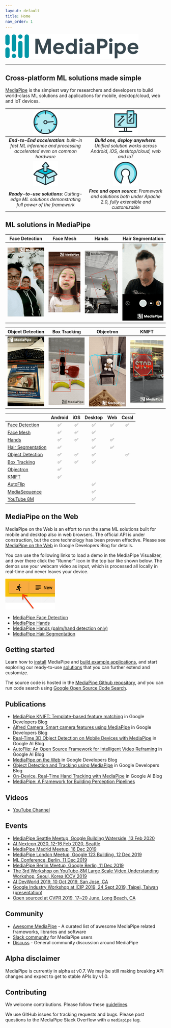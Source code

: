 ```yaml
---
layout: default
title: Home
nav_order: 1
---
```


![MediaPipe](images/mediapipe_small.png)

--------------------------------------------------------------------------------

## Cross-platform ML solutions made simple

[MediaPipe](https://google.github.io/mediapipe/) is the simplest way for researchers
and developers to build world-class ML solutions and applications for mobile,
desktop/cloud, web and IoT devices.

![accelerated.png](images/accelerated_small.png)                                                               | ![cross_platform.png](images/cross_platform_small.png)
:------------------------------------------------------------------------------------------------------------: | :----------------------------------------------------:
***End-to-End acceleration***: *built-in fast ML inference and processing accelerated even on common hardware* | ***Build one, deploy anywhere***: *Unified solution works across Android, iOS, desktop/cloud, web and IoT*
![ready_to_use.png](images/ready_to_use_small.png)                                                             | ![open_source.png](images/open_source_small.png)
***Ready-to-use solutions***: *Cutting-edge ML solutions demonstrating full power of the framework*            | ***Free and open source***: *Framework and solutions both under Apache 2.0, fully extensible and customizable*

## ML solutions in MediaPipe

Face Detection                                                                                                                 | Face Mesh                                                                                                       | Hands                                                                                                      | Hair Segmentation
:----------------------------------------------------------------------------------------------------------------------------: | :-------------------------------------------------------------------------------------------------------------: | :--------------------------------------------------------------------------------------------------------: | :---------------:
[![face_detection](images/mobile/face_detection_android_gpu_small.gif)](https://google.github.io/mediapipe/solutions/face_detection) | [![face_mesh](images/mobile/face_mesh_android_gpu_small.gif)](https://google.github.io/mediapipe/solutions/face_mesh) | [![hand](images/mobile/hand_tracking_android_gpu_small.gif)](https://google.github.io/mediapipe/solutions/hands) | [![hair_segmentation](images/mobile/hair_segmentation_android_gpu_small.gif)](https://google.github.io/mediapipe/solutions/hair_segmentation)

Object Detection                                                                                                                     | Box Tracking                                                                                                                | Objectron                                                                                                             | KNIFT
:----------------------------------------------------------------------------------------------------------------------------------: | :-------------------------------------------------------------------------------------------------------------------------: | :-------------------------------------------------------------------------------------------------------------------: | :---:
[![object_detection](images/mobile/object_detection_android_gpu_small.gif)](https://google.github.io/mediapipe/solutions/object_detection) | [![box_tracking](images/mobile/object_tracking_android_gpu_small.gif)](https://google.github.io/mediapipe/solutions/box_tracking) | [![objectron](images/mobile/objectron_chair_android_gpu_small.gif)](https://google.github.io/mediapipe/solutions/objectron) | [![knift](images/mobile/template_matching_android_cpu_small.gif)](https://google.github.io/mediapipe/solutions/knift)

<!-- []() in the first cell is needed to preserve table formatting in GitHub Pages. -->
<!-- Whenever this table is updated, paste a copy to solutions/solutions.md. -->

[]()                                                                          | Android | iOS | Desktop | Web | Coral
:---------------------------------------------------------------------------- | :-----: | :-: | :-----: | :-: | :---:
[Face Detection](https://google.github.io/mediapipe/solutions/face_detection)       | ✅       | ✅   | ✅       | ✅   | ✅
[Face Mesh](https://google.github.io/mediapipe/solutions/face_mesh)                 | ✅       | ✅   | ✅       |     |
[Hands](https://google.github.io/mediapipe/solutions/hands)                         | ✅       | ✅   | ✅       | ✅   |
[Hair Segmentation](https://google.github.io/mediapipe/solutions/hair_segmentation) | ✅       |     | ✅       | ✅   |
[Object Detection](https://google.github.io/mediapipe/solutions/object_detection)   | ✅       | ✅   | ✅       |     | ✅
[Box Tracking](https://google.github.io/mediapipe/solutions/box_tracking)           | ✅       | ✅   | ✅       |     |
[Objectron](https://google.github.io/mediapipe/solutions/objectron)                 | ✅       |     |         |     |
[KNIFT](https://google.github.io/mediapipe/solutions/knift)                         | ✅       |     |         |     |
[AutoFlip](https://google.github.io/mediapipe/solutions/autoflip)                   |         |     | ✅       |     |
[MediaSequence](https://google.github.io/mediapipe/solutions/media_sequence)        |         |     | ✅       |     |
[YouTube 8M](https://google.github.io/mediapipe/solutions/youtube_8m)               |         |     | ✅       |     |

## MediaPipe on the Web

MediaPipe on the Web is an effort to run the same ML solutions built for mobile
and desktop also in web browsers. The official API is under construction, but
the core technology has been proven effective. Please see
[MediaPipe on the Web](https://developers.googleblog.com/2020/01/mediapipe-on-web.html)
in Google Developers Blog for details.

You can use the following links to load a demo in the MediaPipe Visualizer, and
over there click the "Runner" icon in the top bar like shown below. The demos
use your webcam video as input, which is processed all locally in real-time and
never leaves your device.

![visualizer_runner](images/visualizer_runner.png)

*   [MediaPipe Face Detection](https://viz.mediapipe.dev/demo/face_detection)
*   [MediaPipe Hands](https://viz.mediapipe.dev/demo/hand_tracking)
*   [MediaPipe Hands (palm/hand detection only)](https://viz.mediapipe.dev/demo/hand_detection)
*   [MediaPipe Hair Segmentation](https://viz.mediapipe.dev/demo/hair_segmentation)

## Getting started

Learn how to [install](https://google.github.io/mediapipe/getting_started/install)
MediaPipe and
[build example applications](https://google.github.io/mediapipe/getting_started/building_examples),
and start exploring our ready-to-use
[solutions](https://google.github.io/mediapipe/solutions/solutions) that you can
further extend and customize.

The source code is hosted in the
[MediaPipe Github repository](https://github.com/google/mediapipe), and you can
run code search using
[Google Open Source Code Search](https://cs.opensource.google/mediapipe/mediapipe).

## Publications

*   [MediaPipe KNIFT: Template-based feature matching](https://developers.googleblog.com/2020/04/mediapipe-knift-template-based-feature-matching.html)
    in Google Developers Blog
*   [Alfred Camera: Smart camera features using MediaPipe](https://developers.googleblog.com/2020/03/alfred-camera-smart-camera-features-using-mediapipe.html)
    in Google Developers Blog
*   [Real-Time 3D Object Detection on Mobile Devices with MediaPipe](https://ai.googleblog.com/2020/03/real-time-3d-object-detection-on-mobile.html)
    in Google AI Blog
*   [AutoFlip: An Open Source Framework for Intelligent Video Reframing](https://ai.googleblog.com/2020/02/autoflip-open-source-framework-for.html)
    in Google AI Blog
*   [MediaPipe on the Web](https://developers.googleblog.com/2020/01/mediapipe-on-web.html)
    in Google Developers Blog
*   [Object Detection and Tracking using MediaPipe](https://developers.googleblog.com/2019/12/object-detection-and-tracking-using-mediapipe.html)
    in Google Developers Blog
*   [On-Device, Real-Time Hand Tracking with MediaPipe](https://ai.googleblog.com/2019/08/on-device-real-time-hand-tracking-with.html)
    in Google AI Blog
*   [MediaPipe: A Framework for Building Perception Pipelines](https://arxiv.org/abs/1906.08172)

## Videos

*   [YouTube Channel](https://www.youtube.com/c/MediaPipe)

## Events

*   [MediaPipe Seattle Meetup, Google Building Waterside, 13 Feb 2020](https://mediapipe.page.link/seattle2020)
*   [AI Nextcon 2020, 12-16 Feb 2020, Seattle](http://aisea20.xnextcon.com/)
*   [MediaPipe Madrid Meetup, 16 Dec 2019](https://www.meetup.com/Madrid-AI-Developers-Group/events/266329088/)
*   [MediaPipe London Meetup, Google 123 Building, 12 Dec 2019](https://www.meetup.com/London-AI-Tech-Talk/events/266329038)
*   [ML Conference, Berlin, 11 Dec 2019](https://mlconference.ai/machine-learning-advanced-development/mediapipe-building-real-time-cross-platform-mobile-web-edge-desktop-video-audio-ml-pipelines/)
*   [MediaPipe Berlin Meetup, Google Berlin, 11 Dec 2019](https://www.meetup.com/Berlin-AI-Tech-Talk/events/266328794/)
*   [The 3rd Workshop on YouTube-8M Large Scale Video Understanding Workshop,
    Seoul, Korea ICCV
    2019](https://research.google.com/youtube8m/workshop2019/index.html)
*   [AI DevWorld 2019, 10 Oct 2019, San Jose, CA](https://aidevworld.com)
*   [Google Industry Workshop at ICIP 2019, 24 Sept 2019, Taipei, Taiwan](http://2019.ieeeicip.org/?action=page4&id=14#Google)
    ([presentation](https://docs.google.com/presentation/d/e/2PACX-1vRIBBbO_LO9v2YmvbHHEt1cwyqH6EjDxiILjuT0foXy1E7g6uyh4CesB2DkkEwlRDO9_lWfuKMZx98T/pub?start=false&loop=false&delayms=3000&slide=id.g556cc1a659_0_5))
*   [Open sourced at CVPR 2019, 17~20 June, Long Beach, CA](https://sites.google.com/corp/view/perception-cv4arvr/mediapipe)

## Community

*   [Awesome MediaPipe](https://mediapipe.org) - A curated list of awesome
    MediaPipe related frameworks, libraries and software
*   [Slack community](https://https://mediapipe.page.link/joinslack) for MediaPipe users
*   [Discuss](https://groups.google.com/forum/#!forum/mediapipe) - General
    community discussion around MediaPipe

## Alpha disclaimer

MediaPipe is currently in alpha at v0.7. We may be still making breaking API
changes and expect to get to stable APIs by v1.0.

## Contributing

We welcome contributions. Please follow these
[guidelines](https://github.com/google/mediapipe/blob/master/CONTRIBUTING.md).

We use GitHub issues for tracking requests and bugs. Please post questions to
the MediaPipe Stack Overflow with a `mediapipe` tag.
